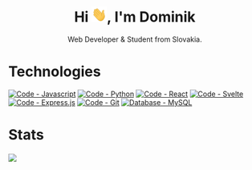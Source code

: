 <h1 align="center">Hi <img src="https://raw.githubusercontent.com/dominikbubu/dominikbubu/master/wave.gif" width="30px" height="30px">, I'm Dominik</h1>
<p align="center">Web Developer & Student from Slovakia.</p>

<h1>Technologies</h1>
<a href="https://"><img src="https://img.shields.io/badge/Code-Javascript-blue?logo=javascript&logoColor=white" alt="Code - Javascript"></a>
<a href="https://"><img src="https://img.shields.io/badge/Code-Python-blue?logo=python&logoColor=white" alt="Code - Python"></a>
<a href="https://"><img src="https://img.shields.io/badge/Code-React-blue?logo=react&logoColor=white" alt="Code - React"></a>
<a href="https://"><img src="https://img.shields.io/badge/Code-Svelte-blue?logo=svelte&logoColor=white" alt="Code - Svelte"></a>
<a href="https://"><img src="https://img.shields.io/badge/Code-Express.js-blue?logo=express&logoColor=white" alt="Code - Express.js"></a>
<a href="https://"><img src="https://img.shields.io/badge/Code-Git-blue?logo=git&logoColor=white" alt="Code - Git"></a>
<a href="https://"><img src="https://img.shields.io/badge/Database-MySQL-blue?logo=mysql&logoColor=white" alt="Database - MySQL"></a>

<h1>Stats</h1>
<a href="https://github.com/dominikbubu/dominikbubu">
  <img align="center" src="https://github-readme-stats.vercel.app/api/?username=dominikbubu&theme=tokyonight" />
</a>


